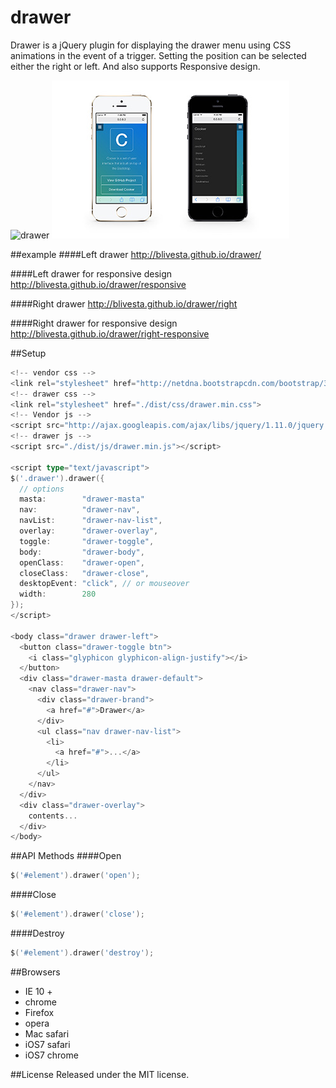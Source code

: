 drawer
===
Drawer is a jQuery plugin for displaying the drawer menu using CSS animations in the event of a trigger. Setting the position can be selected either the right or left. And also supports Responsive design.

![drawer](./src/images/drawer-small.gif)
![drawer-image](./src/images/drawer-image-small.jpg)

##example
####Left drawer
http://blivesta.github.io/drawer/

####Left drawer for responsive design
http://blivesta.github.io/drawer/responsive

####Right drawer
http://blivesta.github.io/drawer/right

####Right drawer for responsive design
http://blivesta.github.io/drawer/right-responsive

##Setup
~~~ go
<!-- vendor css -->
<link rel="stylesheet" href="http://netdna.bootstrapcdn.com/bootstrap/3.1.1/css/bootstrap.min.css" />
<!-- drawer css -->
<link rel="stylesheet" href="./dist/css/drawer.min.css">
<!-- Vendor js -->
<script src="http://ajax.googleapis.com/ajax/libs/jquery/1.11.0/jquery.min.js"></script>
<!-- drawer js -->
<script src="./dist/js/drawer.min.js"></script>

<script type="text/javascript">
$('.drawer').drawer({
  // options
  masta:        "drawer-masta"
  nav:          "drawer-nav",
  navList:      "drawer-nav-list",
  overlay:      "drawer-overlay",
  toggle:       "drawer-toggle",
  body:         "drawer-body",
  openClass:    "drawer-open",
  closeClass:   "drawer-close",
  desktopEvent: "click", // or mouseover
  width:        280
});
</script>

<body class="drawer drawer-left"> 
  <button class="drawer-toggle btn">
    <i class="glyphicon glyphicon-align-justify"></i>
  </button>
  <div class="drawer-masta drawer-default">
    <nav class="drawer-nav">
      <div class="drawer-brand">
        <a href="#">Drawer</a>
      </div>
      <ul class="nav drawer-nav-list">
        <li>
          <a href="#">...</a>
        </li>
      </ul>
    </nav>
  </div>
  <div class="drawer-overlay">
    contents...
  </div>
</body>
~~~

##API Methods
####Open
~~~ go
$('#element').drawer('open');
~~~

####Close
~~~ go
$('#element').drawer('close');
~~~

####Destroy
~~~ go
$('#element').drawer('destroy');
~~~ 

##Browsers
- IE 10 +
- chrome
- Firefox
- opera
- Mac safari
- iOS7 safari
- iOS7 chrome

##License
Released under the MIT license.

